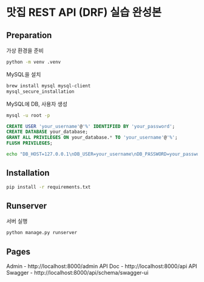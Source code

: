 # 맛집 REST API (DRF) 실습 완성본

## Preparation

가상 환경을 준비

```bash
python -m venv .venv
```

MySQL을 설치

```bash
brew install mysql mysql-client
mysql_secure_installation
```

MySQL에 DB, 사용자 생성

```bash
mysql -u root -p

```

```sql
CREATE USER 'your_username'@'%' IDENTIFIED BY 'your_password';
CREATE DATABASE your_database;
GRANT ALL PRIVILEGES ON your_database.* TO 'your_username'@'%';
FLUSH PRIVILEGES;
```

```bash
echo "DB_HOST=127.0.0.1\nDB_USER=your_username\nDB_PASSWORD=your_password\nDB_NAME=your_database" > .env
```

## Installation

```bash
pip install -r requirements.txt
```

## Runserver

서버 실행

```bash
python manage.py runserver
```

## Pages

Admin - http://localhost:8000/admin
API Doc - http://localhost:8000/api
API Swagger - http://localhost:8000/api/schema/swagger-ui
